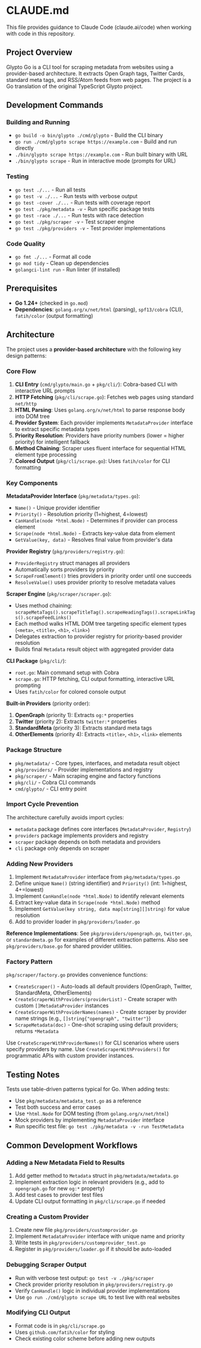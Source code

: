 # CLAUDE.md

This file provides guidance to Claude Code (claude.ai/code) when working with code in this repository.

## Project Overview

Glypto Go is a CLI tool for scraping metadata from websites using a provider-based architecture. It extracts Open Graph tags, Twitter Cards, standard meta tags, and RSS/Atom feeds from web pages. The project is a Go translation of the original TypeScript Glypto project.

## Development Commands

### Building and Running
- `go build -o bin/glypto ./cmd/glypto` - Build the CLI binary
- `go run ./cmd/glypto scrape https://example.com` - Build and run directly
- `./bin/glypto scrape https://example.com` - Run built binary with URL
- `./bin/glypto scrape` - Run in interactive mode (prompts for URL)

### Testing
- `go test ./...` - Run all tests
- `go test -v ./...` - Run tests with verbose output
- `go test -cover ./...` - Run tests with coverage report
- `go test ./pkg/metadata -v` - Run specific package tests
- `go test -race ./...` - Run tests with race detection
- `go test ./pkg/scraper -v` - Test scraper engine
- `go test ./pkg/providers -v` - Test provider implementations

### Code Quality
- `go fmt ./...` - Format all code
- `go mod tidy` - Clean up dependencies
- `golangci-lint run` - Run linter (if installed)

## Prerequisites

- **Go 1.24+** (checked in `go.mod`)
- **Dependencies**: `golang.org/x/net/html` (parsing), `spf13/cobra` (CLI), `fatih/color` (output formatting)

## Architecture

The project uses a **provider-based architecture** with the following key design patterns:

### Core Flow
1. **CLI Entry** (`cmd/glypto/main.go` + `pkg/cli/`): Cobra-based CLI with interactive URL prompts
2. **HTTP Fetching** (`pkg/cli/scrape.go`): Fetches web pages using standard `net/http`
3. **HTML Parsing**: Uses `golang.org/x/net/html` to parse response body into DOM tree
4. **Provider System**: Each provider implements `MetadataProvider` interface to extract specific metadata types
5. **Priority Resolution**: Providers have priority numbers (lower = higher priority) for intelligent fallback
6. **Method Chaining**: Scraper uses fluent interface for sequential HTML element type processing
7. **Colored Output** (`pkg/cli/scrape.go`): Uses `fatih/color` for CLI formatting

### Key Components

**MetadataProvider Interface** (`pkg/metadata/types.go`):
- `Name()` - Unique provider identifier
- `Priority()` - Resolution priority (1=highest, 4=lowest)
- `CanHandle(node *html.Node)` - Determines if provider can process element
- `Scrape(node *html.Node)` - Extracts key-value data from element
- `GetValue(key, data)` - Resolves final value from provider's data

**Provider Registry** (`pkg/providers/registry.go`):
- `ProviderRegistry` struct manages all providers
- Automatically sorts providers by priority
- `ScrapeFromElement()` tries providers in priority order until one succeeds
- `ResolveValue()` uses provider priority to resolve metadata values

**Scraper Engine** (`pkg/scraper/scraper.go`):
- Uses method chaining: `scrapeMetaTags().scrapeTitleTag().scrapeHeadingTags().scrapeLinkTags().scrapeFeedLinks()`
- Each method walks HTML DOM tree targeting specific element types (`<meta>`, `<title>`, `<h1>`, `<link>`)
- Delegates extraction to provider registry for priority-based provider resolution
- Builds final `Metadata` result object with aggregated provider data

**CLI Package** (`pkg/cli/`):
- `root.go`: Main command setup with Cobra
- `scrape.go`: HTTP fetching, CLI output formatting, interactive URL prompting
- Uses `fatih/color` for colored console output

**Built-in Providers** (priority order):
1. **OpenGraph** (priority 1): Extracts `og:*` properties
2. **Twitter** (priority 2): Extracts `twitter:*` properties  
3. **StandardMeta** (priority 3): Extracts standard meta tags
4. **OtherElements** (priority 4): Extracts `<title>`, `<h1>`, `<link>` elements

### Package Structure
- `pkg/metadata/` - Core types, interfaces, and metadata result object
- `pkg/providers/` - Provider implementations and registry
- `pkg/scraper/` - Main scraping engine and factory functions
- `pkg/cli/` - Cobra CLI commands
- `cmd/glypto/` - CLI entry point

### Import Cycle Prevention
The architecture carefully avoids import cycles:
- `metadata` package defines core interfaces (`MetadataProvider`, `Registry`)
- `providers` package implements providers and registry
- `scraper` package depends on both metadata and providers
- `cli` package only depends on scraper

### Adding New Providers
1. Implement `MetadataProvider` interface from `pkg/metadata/types.go`
2. Define unique `Name()` (string identifier) and `Priority()` (int: 1=highest, 4+=lowest)
3. Implement `CanHandle(node *html.Node)` to identify relevant elements
4. Extract key-value data in `Scrape(node *html.Node)` method
5. Implement `GetValue(key string, data map[string][]string)` for value resolution
6. Add to provider loader in `pkg/providers/loader.go`

**Reference Implementations**: See `pkg/providers/opengraph.go`, `twitter.go`, or `standardmeta.go` for examples of different extraction patterns. Also see `pkg/providers/base.go` for shared provider utilities.

### Factory Pattern
`pkg/scraper/factory.go` provides convenience functions:
- `CreateScraper()` - Auto-loads all default providers (OpenGraph, Twitter, StandardMeta, OtherElements)
- `CreateScraperWithProviders(providerList)` - Create scraper with custom `[]MetadataProvider` instances
- `CreateScraperWithProviderNames(names)` - Create scraper by provider name strings (e.g., `[]string{"opengraph", "twitter"}`)
- `ScrapeMetadata(doc)` - One-shot scraping using default providers; returns `*Metadata`

Use `CreateScraperWithProviderNames()` for CLI scenarios where users specify providers by name. Use `CreateScraperWithProviders()` for programmatic APIs with custom provider instances.

## Testing Notes

Tests use table-driven patterns typical for Go. When adding tests:
- Use `pkg/metadata/metadata_test.go` as a reference
- Test both success and error cases
- Use `*html.Node` for DOM testing (from `golang.org/x/net/html`)
- Mock providers by implementing `MetadataProvider` interface
- Run specific test file: `go test ./pkg/metadata -v -run TestMetadata`

## Common Development Workflows

### Adding a New Metadata Field to Results
1. Add getter method to `Metadata` struct in `pkg/metadata/metadata.go`
2. Implement extraction logic in relevant providers (e.g., add to `opengraph.go` for new `og:*` property)
3. Add test cases to provider test files
4. Update CLI output formatting in `pkg/cli/scrape.go` if needed

### Creating a Custom Provider
1. Create new file `pkg/providers/customprovider.go`
2. Implement `MetadataProvider` interface with unique name and priority
3. Write tests in `pkg/providers/customprovider_test.go`
4. Register in `pkg/providers/loader.go` if it should be auto-loaded

### Debugging Scraper Output
- Run with verbose test output: `go test -v ./pkg/scraper`
- Check provider priority resolution in `pkg/providers/registry.go`
- Verify `CanHandle()` logic in individual provider implementations
- Use `go run ./cmd/glypto scrape URL` to test live with real websites

### Modifying CLI Output
- Format code is in `pkg/cli/scrape.go`
- Uses `github.com/fatih/color` for styling
- Check existing color scheme before adding new outputs